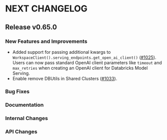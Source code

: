 # NEXT CHANGELOG

## Release v0.65.0

### New Features and Improvements

* Added support for passing additional kwargs to `WorkspaceClient().serving_endpoints.get_open_ai_client()` ([#1025](https://github.com/databricks/databricks-sdk-py/pull/1025)). Users can now pass standard OpenAI client parameters like `timeout` and `max_retries` when creating an OpenAI client for Databricks Model Serving.
* Enable remove DBUtils in Shared Clusters ([#1033](https://github.com/databricks/databricks-sdk-py/pull/1033)).

### Bug Fixes

### Documentation

### Internal Changes

### API Changes
